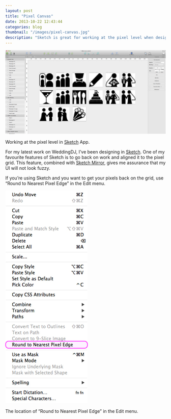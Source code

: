 ```yaml
---
layout: post
title: "Pixel Canvas"
date: 2013-10-22 12:43:44
categories: blog
thumbnail: "/images/pixel-canvas.jpg"
description: "Sketch is great for working at the pixel level when designing icons. The "
---
```


<img src="/images/pixel-canvas.jpg" alt="Working at the pixel level in Sketch App" />
<p class="image-caption">Working at the pixel level in <a href="http://www.bohemiancoding.com/sketch/" target="_blank" title="Sketch for Mac">Sketch</a> App.</p>

For my latest work on WeddingDJ, I’ve been designing in <a href="http://www.bohemiancoding.com/sketch/" target="_blank" title="Sketch for Mac">Sketch</a>. One of my favourite features of Sketch is to go back on work and aligned it to the pixel grid. This feature, combined with <a href="https://itunes.apple.com/us/app/sketch-mirror/id677296955?ls=1&mt=8" target="_blank" title="Sketch Mirror for iOS">Sketch Mirror</a>, gives me assurance that my UI will not look fuzzy.

If you’re using Sketch and you want to get your pixels back on the grid, use “Round to Nearest Pixel Edge” in the Edit menu.

<img src="/images/round-to-nearest-pixel-edge.jpg" alt="The location of round to nearest pixel edge in the Edit menu" />
<p class="image-caption">The location of “Round to Nearest Pixel Edge” in the Edit menu.</p>